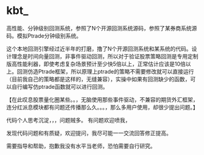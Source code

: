 # kbt_
高性能、分钟级别回测系统，参照了N个开源回测系统源码，参照了某券商系统源码。模拟Ptrade分钟级别系统。

这个本地回测引擎经过近半年的打磨，撸了N个开源回测系统和某系统的代码。设计理念是时间向量回测，非事件驱动回测，所以对于验证股票策略回测是专用定制版高性能利器，即使考虑复杂场景预计至少快5倍以上，正常估计应该是10倍以上。回测仿造Ptrade框架，所以原理上ptrade的策略不需要修改就可以直接运行（目前我自己的策略都是这样的，无缝兼容），实操中如果有回测缺少的函数，可以自行编写仿ptrade函数就可以进行回测。

【在此叹息股票量化圈某些。。，无脑使用那些事件驱动，不兼容的期货外汇框架，连分红派息模块都有问题还传播那么久。。。，那么多用户使用，却很少提出问题。】

代码个人思考沉淀，，，问题贼多。  有问题欢迎喷我， 


发现代码问题和有质疑，欢迎提问，我尽可能一一交流回答修正提高。

需要指导和帮助，抱歉我没有水平当老师，恐怕需要自行研究。
